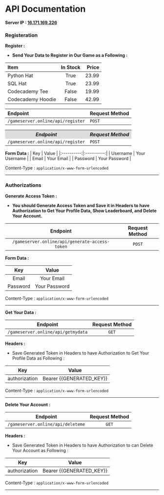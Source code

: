 
# API Documentation

**Server IP : [16.171.169.226](http://16.171.169.226)**

### Registeration

**Register :**
  * **Send Your Data to Register in Our Game as a Following :**

| Item              | In Stock | Price |
| :---------------- | :------: | ----: |
| Python Hat        |   True   | 23.99 |
| SQL Hat           |   True   | 23.99 |
| Codecademy Tee    |  False   | 19.99 |
| Codecademy Hoodie |  False   | 42.99 |
 
| Endpoint   | Request Method   |
|:---------------------------------------- |:------------------------------ |
| `/gameserver.online/api/register` | `POST` |

<table>
    <tr style="background-color: #ddd">
        <th><i>Endpoint</i></th>
        <th><i>Request Method</i></th>
    </tr>
    <tr>
        <td><code>/gameserver.online/api/register</code></td>
        <td><code>POST</code></td>
    </tr>
</table>

**Form Data :**
| Key   | Value   |
|:----------:|:----------:|
| Username | Your Username |
| Email | Your Email |
| Password | Your Password |

Content-Type : `application/x-www-form-urlencoded`

---

### Authorizations

**Generate Access Token :**
  * **You should Generate Access Token and Save it in Headers to have Authorization to Get Your Profile Data, Show Leaderboard, and Delete Your Account.**

| Endpoint   | Request Method   |
|:----------:|:----------:|
| `/gameserver.online/api/generate-access-token` | `POST` |

**Form Data :**

| Key   | Value   |
|:----------:|:----------:|
| Email | Your Email |
| Password | Your Password |

Content-Type : `application/x-www-form-urlencoded`

---

**Get Your Data :**

| Endpoint   | Request Method   |
|:----------:|:----------:|
| `/gameserver.online/api/getmydata` | `GET` |

**Headers :**
  * Save Generated Token in Headers to have Authorization to Get Your Profile Data as Following :

| Key   | Value   |
|:----------:|:----------:|
| authorization | Bearer {{GENERATED_KEY}} |

Content-Type : `application/x-www-form-urlencoded`

---

**Delete Your Account :**

| Endpoint   | Request Method   |
|:----------:|:----------:|
| `/gameserver.online/api/deleteme` | `GET` |

**Headers :**
  * Save Generated Token in Headers to have Authorization to can Delete Your Account as Following :

| Key   | Value   |
|:----------:|:----------:|
| authorization | Bearer {{GENERATED_KEY}} |

Content-Type : `application/x-www-form-urlencoded`

---
